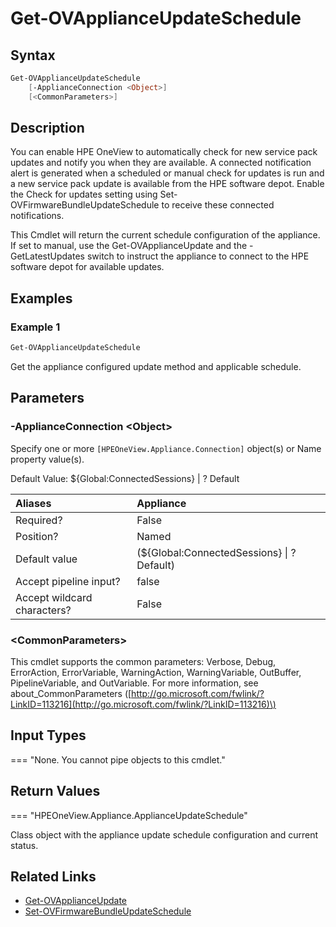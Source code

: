 ﻿---
description: Get the appliance update configuration and schedule state.
---

# Get-OVApplianceUpdateSchedule

## Syntax

```powershell
Get-OVApplianceUpdateSchedule
    [-ApplianceConnection <Object>]
    [<CommonParameters>]
```

## Description

You can enable HPE OneView to automatically check for new service pack updates and notify you when they are available. A connected notification alert is generated when a scheduled or manual check for updates is run and a new service pack update is available from the HPE software depot. Enable the Check for updates setting using Set-OVFirmwareBundleUpdateSchedule to receive these connected notifications.

This Cmdlet will return the current schedule configuration of the appliance.  If set to manual, use the Get-OVApplianceUpdate and the -GetLatestUpdates switch to instruct the appliance to connect to the HPE software depot for available updates.

## Examples

###  Example 1 

```powershell
Get-OVApplianceUpdateSchedule

```

Get the appliance configured update method and applicable schedule.

## Parameters

### -ApplianceConnection &lt;Object&gt;

Specify one or more `[HPEOneView.Appliance.Connection]` object(s) or Name property value(s).

Default Value: ${Global:ConnectedSessions} | ? Default

| Aliases | Appliance |
| :--- | :--- |
| Required? | False |
| Position? | Named |
| Default value | (${Global:ConnectedSessions} &vert; ? Default) |
| Accept pipeline input? | false |
| Accept wildcard characters? | False |

### &lt;CommonParameters&gt;

This cmdlet supports the common parameters: Verbose, Debug, ErrorAction, ErrorVariable, WarningAction, WarningVariable, OutBuffer, PipelineVariable, and OutVariable. For more information, see about\_CommonParameters \([http://go.microsoft.com/fwlink/?LinkID=113216](http://go.microsoft.com/fwlink/?LinkID=113216)\)

## Input Types

=== "None.  You cannot pipe objects to this cmdlet."
 

 

## Return Values

=== "HPEOneView.Appliance.ApplianceUpdateSchedule"
 
Class object with the appliance update schedule configuration and current status.

 

## Related Links

* [Get-OVApplianceUpdate](get-ovapplianceupdate.md)
* [Set-OVFirmwareBundleUpdateSchedule](set-ovfirmwarebundleupdateschedule.md)
